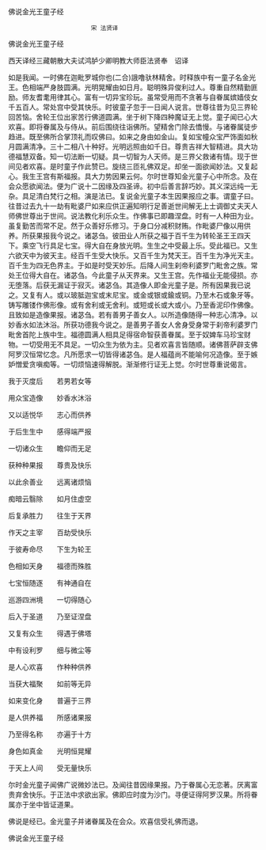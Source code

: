   佛说金光王童子经  

                        　　宋 法贤译  

佛说金光王童子经  

西天译经三藏朝散大夫试鸿胪少卿明教大师臣法贤奉　诏译  

如是我闻。一时佛在迦毗罗城你也(二合)誐噜驮林精舍。时释族中有一童子名金光王。色相端严身肢圆满。光明晃耀由如日月。聪明殊异俊利过人。尊重自然精勤匪励。师友耆耄用律其心。富有一切异宝珍玩。虽常受用而不贪著与自眷属嫔嫱伎女千五百人。常处宫中受其快乐。时彼童子忽于一日闻人说言。世尊往昔为见三界轮回苦恼。舍轮王位出家苦行佛道圆满。坐于树下降四种魔证无上觉。童子闻已心大欢喜。即将眷属及与侍从。前后围绕往诣佛所。望精舍门除去憍慢。与诸眷属徒步趋进。既至佛所合掌顶礼而叹佛曰。如来之身由如金山。复如宝幢众宝严饰面如秋月圆满清净。三十二相八十种好。光明远照由如千日。尊贵吉祥大智精进。具大功德福慧双备。知一切法断一切疑。具一切智为人天师。是三界父救诸有情。现于世间见者欢喜。是时童子作此赞已。旋绕三匝礼佛双足。却坐一面欲闻妙法。又复起心。我生王宫有斯福报。具大力势因果云何。尔时世尊知金光童子心中所念。及在会众愿欲闻法。便为广说十二因缘及四圣谛。初中后善言辞巧妙。其义深远纯一无杂。具足清白梵行之相。演是法已。复说金光童子本生因果报应之事。谓童子曰。往昔过去九十一劫有毗婆尸如来应供正遍知明行足善逝世间解无上士调御丈夫天人师佛世尊出于世间。说法教化利乐众生。作佛事已即趣涅盘。时有一人种田为业。虽复勤苦而常不足。然于众善好乐修习。于身口分减积财贿。作毗婆尸像以用供养。所获果报我今说之。诸苾刍。彼田业人所获之福于百千生为转轮圣王王四天下。乘空飞行具足七宝。得大自在身放光明。生生之中受最上乐。受此福已。又生六欲天中为彼天主。经百千生受大快乐。又百千生为梵天王。百千生为净光天主。百千生为四无色界主。于如是时受天妙乐。后降人间生刹帝利婆罗门毗舍之族。常处王位得大自在。诸苾刍。今此童子从天界来。又生王宫。先作福业无能侵损。亦无堕落。后获无漏证于寂灭。诸苾刍。其造像人即金光童子是。所有因果我已说之。又复有人。或以玻胝迦宝或末尼宝。或金或银或鍮或铜。乃至木石或象牙等。铸写雕镂作佛形像。或有舍利或无舍利。或短或长或大或小。乃至香泥印作佛像。且致如是造像果报。诸苾刍。若有善男子善女人。以所造像随得一种志心清净。以妙香水如法沐浴。所获功德我今说之。是善男子善女人舍身受身常于刹帝利婆罗门毗舍首陀上族中生。福德圆满人相具足得宿命智获善眷属。至于奴婢车马珍宝财物。一切受用无不具足。一切众生为依为主。见者欢喜言皆随顺。诸佛菩萨辟支佛阿罗汉恒常忆念。凡所愿求一切皆得诸苾刍。是人福蕴尚不能喻何况造像。至于嫉妒憎爱贪嗔痴等。一切烦恼速得解脱。渐渐修行证无上觉。尔时世尊重说偈言。  

我于灭度后　　若男若女等  

用众宝造像　　妙香水沐浴  

又以适悦华　　志心而供养  

于后生生中　　感得端严报  

一切诸众生　　瞻仰而无足  

获种种果报　　尊贵及快乐  

以此余善业　　远离诸烦恼  

痴暗云翳除　　如月住虚空  

后复承胜力　　往生于天界  

作天之主宰　　百劫受快乐  

于彼寿命尽　　下生为轮王  

色相如天身　　福德而殊胜  

七宝恒随逐　　有神通自在  

巡游四洲境　　一切得随心  

后入于圣道　　乃至证涅盘  

又复有众生　　得遇于佛塔  

中有设利罗　　细与微尘等  

是人心欢喜　　作种种供养  

当获大福聚　　如前等无异  

如来变化身　　普遍于三界  

是人供养福　　所感诸果报  

乃至得名称　　亦遍于十方  

身色如真金　　光明恒晃耀  

于天上人间　　受无量快乐  

尔时金光童子闻佛广说微妙法已。及闻往昔因缘果报。乃于眷属心无恋著。厌离富贵弃舍快乐。于正法中求欲出家。佛即应时度为沙门。寻便证得阿罗汉果。所将眷属亦于坐中皆证道果。  

佛说是经已。金光童子并诸眷属及在会众。欢喜信受礼佛而退。  

佛说金光王童子经  
